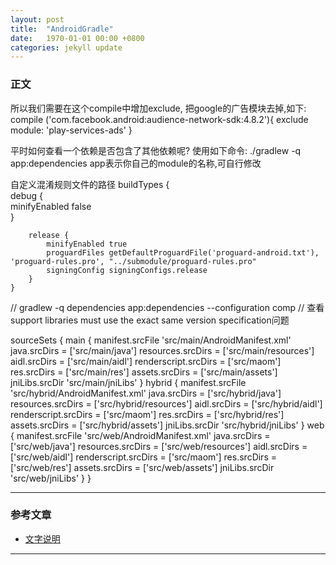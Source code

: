 ```yaml
---
layout: post
title:  "AndroidGradle"
date:   1970-01-01 00:00 +0800
categories: jekyll update
---
```

### 正文

所以我们需要在这个compile中增加exclude, 把google的广告模块去掉,如下:
compile ('com.facebook.android:audience-network-sdk:4.8.2'){
            exclude module: 'play-services-ads'
}

平时如何查看一个依赖是否包含了其他依赖呢? 使用如下命令:
./gradlew -q app:dependencies
app表示你自己的module的名称,可自行修改

自定义混淆规则文件的路径
buildTypes {  
        debug {  
            minifyEnabled false  
        }  
  
        release {  
            minifyEnabled true  
            proguardFiles getDefaultProguardFile('proguard-android.txt'), 'proguard-rules.pro', "../submodule/proguard-rules.pro"  
            signingConfig signingConfigs.release  
        }  
    }  


// gradlew -q dependencies app:dependencies --configuration comp
// 查看support libraries must use the exact same version specification问题



sourceSets {
        main {
            manifest.srcFile 'src/main/AndroidManifest.xml'
            java.srcDirs = ['src/main/java']
            resources.srcDirs = ['src/main/resources']
            aidl.srcDirs = ['src/main/aidl']
            renderscript.srcDirs = ['src/maom']
            res.srcDirs = ['src/main/res']
            assets.srcDirs = ['src/main/assets']
            jniLibs.srcDir 'src/main/jniLibs'
        }
        hybrid {
            manifest.srcFile 'src/hybrid/AndroidManifest.xml'
            java.srcDirs = ['src/hybrid/java']
            resources.srcDirs = ['src/hybrid/resources']
            aidl.srcDirs = ['src/hybrid/aidl']
            renderscript.srcDirs = ['src/maom']
            res.srcDirs = ['src/hybrid/res']
            assets.srcDirs = ['src/hybrid/assets']
            jniLibs.srcDir 'src/hybrid/jniLibs'
        }
        web {
            manifest.srcFile 'src/web/AndroidManifest.xml'
            java.srcDirs = ['src/web/java']
            resources.srcDirs = ['src/web/resources']
            aidl.srcDirs = ['src/web/aidl']
            renderscript.srcDirs = ['src/maom']
            res.srcDirs = ['src/web/res']
            assets.srcDirs = ['src/web/assets']
            jniLibs.srcDir 'src/web/jniLibs'
        }
    }
    
---
### 参考文章
* [文字说明][文字说明]
---
[文字说明]: 链接